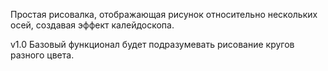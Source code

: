 Простая рисовалка, отображающая рисунок относительно нескольких осей, создавая эффект калейдоскопа.

v1.0 Базовый функционал будет подразумевать рисование кругов разного цвета.
